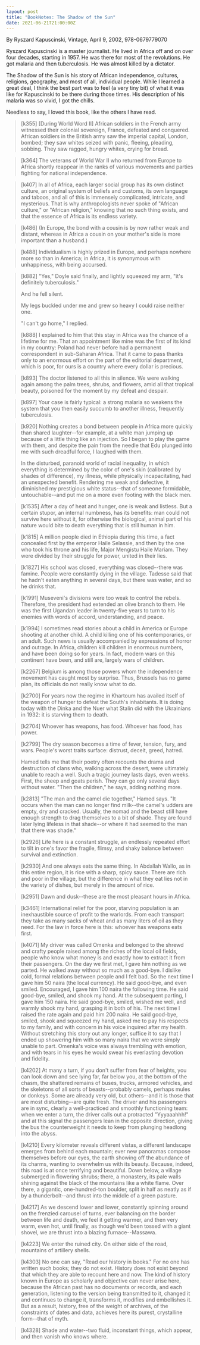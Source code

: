 ```yaml
---
layout: post
title: "BookNotes: The Shadow of the Sun"
date: 2021-06-21T21:00:00Z
---
```

By Ryszard Kapuscinski, Vintage, April 9, 2002, 978-0679779070

Ryszard Kapuscinski is a master journalist. He lived in Africa off and
on over four decades, starting in 1957. He was there for most of the
revolutions. He got malaria and then tuberculosis. He was almost
killed by a dictator.

The Shadow of the Sun is his story of African independence, cultures,
religions, geography, and most of all, individual people. While I
learned a great deal, I think the best part was to feel (a very tiny
bit) of what it was like for Kapuscinski to be there during those
times. His description of his malaria was so vivid, I got the chills.

Needless to say, I loved this book, like the others I have read.

> [k355]
> [During World Word II] African soldiers in the French army witnessed their colonial
> sovereign, France, defeated and conquered. African soldiers in the
> British army saw the imperial capital, London, bombed; they saw whites
> seized with panic, fleeing, pleading, sobbing. They saw ragged, hungry
> whites, crying for bread.

> [k364] The veterans of World War II who returned from Europe to Africa
> shortly reappear in the ranks of various movements and parties fighting
> for national independence.

> [k407] In all of Africa, each larger social group has its own distinct
> culture, an original system of beliefs and customs, its own language and
> taboos, and all of this is immensely complicated, intricate, and
> mysterious.
> That is why anthropologists never spoke of "African culture," or
> "African religion," knowing that no such thing exists, and that the
> essence of Africa is its endless variety.

> [k486] (In Europe, the bond with a cousin is by now rather weak and
> distant, whereas in Africa a cousin on your mother's side is more
> important than a husband.)

> [k488] Individualism is highly prized in Europe, and perhaps nowhere
> more so than in America; in Africa, it is synonymous with unhappiness,
> with being accursed.

> [k882] "Yes," Doyle said finally, and lightly squeezed my arm, "it's
> definitely tuberculosis."
>
> And he fell silent.
>
> My legs buckled under me and grew so heavy I could raise neither one.
>
> "I can't go home," I replied.
>
> [k888] I explained to him that this stay in Africa was the chance of a
> lifetime for me. That an appointment like mine was the first of its kind
> in my country: Poland had never before had a permanent correspondent in
> sub-Saharan Africa. That it came to pass thanks only to an enormous
> effort on the part of the editorial department, which is poor, for ours
> is a country where every dollar is precious.

> [k893] The doctor listened to all this in silence. We were walking again
> among the palm trees, shrubs, and flowers, amid all that tropical beauty,
> poisoned for the moment by my defeat and despair.

> [k897] Your case is fairly typical: a strong malaria so weakens the
> system that you then easily succumb to another illness, frequently
> tuberculosis.

> [k920] Nothing creates a bond between people in Africa more quickly than
> shared laughter--for example, at a white man jumping up because of a
> little thing like an injection. So I began to play the game with them,
> and despite the pain from the needle that Edu plunged into me with such
> dreadful force, I laughed with them.
>
> In the disturbed, paranoid world of racial inequality, in which
> everything is determined by the color of one's skin (calibrated by shades
> of difference), my illness, while physically incapacitating, had an
> unexpected benefit. Rendering me weak and defective, it diminished my
> prestigious white status--that of someone formidable, untouchable--and
> put me on a more even footing with the black men.

> [k1535] After a day of heat and hunger, one is weak and listless. But a
> certain stupor, an internal numbness, has its benefits: man could not
> survive here without it, for otherwise the biological, animal part of his
> nature would bite to death everything that is still human in him.

> [k1815] A million people died in Ethiopia during this time, a fact
> concealed first by the emperor Haile Selassie, and then by the one who
> took his throne and his life, Major Mengistu Haile Mariam.
> They were divided by their struggle for power, united in their
> lies.

> [k1827] His school was closed, everything was closed--there was famine.
> People were constantly dying in the village. Tadesse said that he hadn't
> eaten anything in several days, but there was water, and so he drinks
> that.

> [k1991] Museveni's divisions were too weak to control the rebels.
> Therefore, the president had extended an olive branch to them. He was the
> first Ugandan leader in twenty-five years to turn to his enemies with
> words of accord, understanding, and peace.

> [k1994] I sometimes read stories about a child in America or Europe
> shooting at another child. A child killing one of his contemporaries, or
> an adult. Such news is usually accompanied by expressions of horror and
> outrage. In Africa, children kill children in enormous numbers, and have
> been doing so for years. In fact, modern wars on this continent have
> been, and still are, largely wars of children.

> [k2267] Belgium is among those powers whom the independence movement has
> caught most by surprise. Thus, Brussels has no game plan, its officials
> do not really know what to do.

> [k2700] For years now the regime in Khartoum has availed itself of the
> weapon of hunger to defeat the South's inhabitants. It is doing today
> with the Dinka and the Nuer what Stalin did with the Ukrainians in 1932:
> it is starving them to death.

> [k2704] Whoever has weapons, has food. Whoever has food, has power.

> [k2799] The dry season becomes a time of fever, tension, fury, and wars.
> People's worst traits surface: distrust, deceit, greed, hatred.
>
> Hamed tells me that their poetry often recounts the drama and
> destruction of clans who, walking across the desert, were ultimately
> unable to reach a well. Such a tragic journey lasts days, even weeks.
> First, the sheep and goats perish. They can go only several days without
> water. "Then the children," he says, adding nothing more.

> [k2813] "The man and the camel die together," Hamed says. "It occurs when
> the man can no longer find milk--the camel's udders are empty, dry and
> cracked. Usually, the nomad and the beast still have enough strength to
> drag themselves to a bit of shade. They are found later lying lifeless in
> that shade--or where it had seemed to the man that there was shade."

> [k2926] Life here is a constant struggle, an endlessly repeated effort to
> tilt in one's favor the fragile, flimsy, and shaky balance between
> survival and extinction.

> [k2930] And one always eats the same thing. In Abdallah Wallo, as in this
> entire region, it is rice with a sharp, spicy sauce. There are rich and
> poor in the village, but the difference in what they eat lies not in the
> variety of dishes, but merely in the amount of rice.

> [k2951] Dawn and dusk--these are the most pleasant hours in Africa.

> [k3461] International relief for the poor, starving population is an
> inexhaustible source of profit to the warlords. From each transport they
> take as many sacks of wheat and as many liters of oil as they need. For
> the law in force here is this: whoever has weapons eats first.

> [k4071] My driver was called Omenka and belonged to the shrewd and crafty
> people raised among the riches of the local oil fields, people who know
> what money is and exactly how to extract it from their passengers. On the
> day we first met, I gave him nothing as we parted. He walked away without
> so much as a good-bye. I dislike cold, formal relations between people
> and I felt bad. So the next time I gave him 50 naira (the local
> currency). He said good-bye, and even smiled. Encouraged, I gave him 100
> naira the following time. He said good-bye, smiled, and shook my hand. At
> the subsequent parting, I gave him 150 naira. He said good-bye, smiled,
> wished me well, and warmly shook my hand, grasping it in both of his. The
> next time I raised the rate again and paid him 200 naira. He said
> good-bye, smiled, shook and squeezed my hand, asked me to pay his
> respects to my family, and with concern in his voice inquired after my
> health. Without stretching this story out any longer, suffice it to say
> that I ended up showering him with so many naira that we were simply
> unable to part. Omenka's voice was always trembling with emotion, and
> with tears in his eyes he would swear his everlasting devotion and
> fidelity.

> [k4202] At many a turn, if you don't suffer from fear of heights, you can
> look down and see lying far, far below you, at the bottom of the chasm,
> the shattered remains of buses, trucks, armored vehicles, and the
> skeletons of all sorts of beasts--probably camels, perhaps mules or
> donkeys. Some are already very old, but others--and it is those that are
> most disturbing--are quite fresh. The driver and his passengers are in
> sync, clearly a well-practiced and smoothly functioning team: when we
> enter a turn, the driver calls out a protracted "Yyyaaahhh!" and at this
> signal the passengers lean in the opposite direction, giving the bus the
> counterweight it needs to keep from plunging headlong into the abyss.

> [k4210] Every kilometer reveals different vistas, a different landscape
> emerges from behind each mountain; ever new panoramas compose themselves
> before our eyes, the earth showing off the abundance of its charms,
> wanting to overwhelm us with its beauty. Because, indeed, this road is at
> once terrifying and beautiful. Down below, a village submerged in
> flowering shrubs; there, a monastery, its pale walls shining against the
> black of the mountains like a white flame. Over there, a gigantic,
> one-hundred-ton boulder, split in half as neatly as if by a
> thunderbolt--and thrust into the middle of a green pasture.

> [k4217] As we descend lower and lower, constantly spinning around on the
> frenzied carousel of turns, ever balancing on the border between life and
> death, we feel it getting warmer, and then very warm, even hot, until
> finally, as though we'd been tossed with a giant shovel, we are thrust
> into a blazing furnace--Massawa.

> [k4223] We enter the ruined city. On either side of the road, mountains
> of artillery shells.

> [k4303] No one can say, "Read our history in books." For no one has
> written such books; they do not exist. History does not exist beyond that
> which they are able to recount here and now. The kind of history known in
> Europe as scholarly and objective can never arise here, because the
> African past has no documents or records, and each generation, listening
> to the version being transmitted to it, changed it and continues to
> change it, transforms it, modifies and embellishes it.
> But as a result, history, free of the weight of archives,
> of the constraints of dates and data, achieves here its purest,
> crystalline form--that of myth.

> [k4328] Shade and water--two fluid, inconstant things, which appear, and
> then vanish who knows where.
